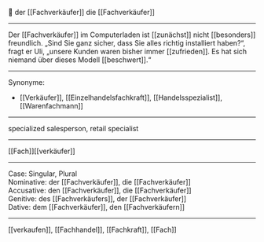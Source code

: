 🔵 der [[Fachverkäufer]]
die [[Fachverkäufer]]

---
Der [[Fachverkäufer]] im Computerladen ist [[zunächst]] nicht [[besonders]] freundlich. „Sind Sie ganz sicher, dass Sie alles richtig installiert haben?“, fragt er Uli, „unsere Kunden waren bisher immer [[zufrieden]]. Es hat sich niemand über dieses Modell [[beschwert]].“ 


---
Synonyme:
- [[Verkäufer]], [[Einzelhandelsfachkraft]], [[Handelsspezialist]], [[Warenfachmann]]

---
specialized salesperson, retail specialist

---
[[Fach]][[verkäufer]]

---
Case: Singular, Plural  
Nominative: der [[Fachverkäufer]], die [[Fachverkäufer]]  
Accusative: den [[Fachverkäufer]], die [[Fachverkäufer]]  
Genitive: des [[Fachverkäufers]], der [[Fachverkäufer]]  
Dative: dem [[Fachverkäufer]], den [[Fachverkäufern]] 

---
[[verkaufen]], [[Fachhandel]], [[Fachkraft]], [[Fach]]